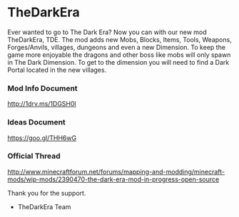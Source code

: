 # TheDarkEra
Ever wanted to go to The Dark Era? Now you can with our new mod TheDarkEra, TDE. The mod adds new Mobs, Blocks, Items, Tools, Weapons, Forges/Anvils, villages, dungeons and even a new Dimension. To keep the game more enjoyable the dragons and other boss like mobs will only spawn in The Dark Dimension. To get to the dimension you will need to find a Dark Portal located in the new villages.

### Mod Info Document
http://1drv.ms/1DGSH0l

### Ideas Document
https://goo.gl/THH6wG

### Official Thread
http://www.minecraftforum.net/forums/mapping-and-modding/minecraft-mods/wip-mods/2390470-the-dark-era-mod-in-progress-open-source

Thank you for the support.
- TheDarkEra Team
